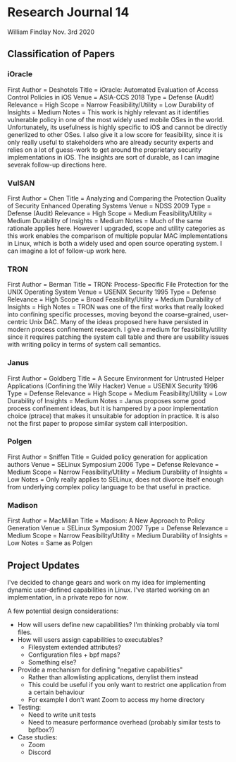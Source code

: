 # Research Journal 14

William Findlay
Nov. 3rd 2020

## Classification of Papers

### iOracle

First Author           = Deshotels
Title                  = iOracle: Automated Evaluation of Access Control Policies in iOS
Venue                  = ASIA-CCS 2018
Type                   = Defense (Audit)
Relevance              = High
Scope                  = Narrow
Feasibility/Utility    = Low
Durability of Insights = Medium
Notes                  = This work is highly relevant as it identifies vulnerable policy in one of the most widely used mobile OSes in the world. Unfortunately, its usefulness is highly specific to iOS and cannot be directly generlized to other OSes. I also give it a low score for feasibility, since it is only really useful to stakeholders who are already security experts and relies on a lot of guess-work to get around the proprietary security implementations in iOS. The insights are sort of durable, as I can imagine severak follow-up directions here.

### VulSAN

First Author           = Chen
Title                  = Analyzing and Comparing the Protection Quality of Security Enhanced Operating Systems
Venue                  = NDSS 2009
Type                   = Defense (Audit)
Relevance              = High
Scope                  = Medium
Feasibility/Utility    = Medium
Durability of Insights = Medium
Notes                  = Much of the same rationale applies here. However I upgraded, scope and utility categories as this work enables the comparison of multiple popular MAC implementations in Linux, which is both a widely used and open source operating system. I can imagine a lot of follow-up work here.

### TRON

First Author           = Berman
Title                  = TRON: Process-Specific File Protection for the UNIX Operating System
Venue                  = USENIX Security 1995
Type                   = Defense
Relevance              = High
Scope                  = Broad
Feasibility/Utility    = Medium
Durability of Insights = High
Notes                  = TRON was one of the first works that really looked into confining specific processes, moving beyond the coarse-grained, user-centric Unix DAC. Many of the ideas proposed here have persisted in modern process confinement research. I give a medium for feasibility/utility since it requires patching the system call table and there are usability issues with writing policy in terms of system call semantics.

### Janus

First Author           = Goldberg
Title                  = A Secure Environment for Untrusted Helper Applications (Confining the Wily Hacker)
Venue                  = USENIX Security 1996
Type                   = Defense
Relevance              = High
Scope                  = Medium
Feasibility/Utility    = Low
Durability of Insights = Medium
Notes                  = Janus proposes some good process confinement ideas, but it is hampered by a poor implementation choice (ptrace) that makes it unsuitable for adoption in practice. It is also not the first paper to propose similar system call interposition.

### Polgen

First Author           = Sniffen
Title                  = Guided policy generation for application authors
Venue                  = SELinux Symposium 2006
Type                   = Defense
Relevance              = Medium
Scope                  = Narrow
Feasibility/Utility    = Medium
Durability of Insights = Low
Notes                  = Only really applies to SELinux, does not divorce itself enough from underlying complex policy language to be that useful in practice.

### Madison

First Author           = MacMillan
Title                  = Madison: A New Approach to Policy Generation
Venue                  = SELinux Symposium 2007
Type                   = Defense
Relevance              = Medium
Scope                  = Narrow
Feasibility/Utility    = Medium
Durability of Insights = Low
Notes                  = Same as Polgen

## Project Updates

I've decided to change gears and work on my idea for implementing dynamic
user-defined capabilities in Linux. I've started working on an implementation,
in a private repo for now.

A few potential design considerations:

- How will users define new capabilities? I'm thinking probably via toml files.
- How will users assign capabilities to executables?
    - Filesystem extended attributes?
    - Configuration files + bpf maps?
    - Something else?
- Provide a mechanism for defining "negative capabilities"
    - Rather than allowlisting applications, denylist them instead
    - This could be useful if you only want to restrict one application from a certain behaviour
    - For example I don't want Zoom to access my home directory
- Testing:
    - Need to write unit tests
    - Need to measure performance overhead (probably similar tests to bpfbox?)
- Case studies:
    - Zoom
    - Discord
